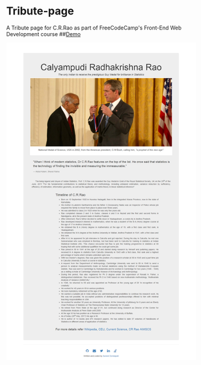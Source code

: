 # Tribute-page
A Tribute page for C.R.Rao as part of FreeCodeCamp's Front-End Web Development course
##[Demo](https://suneel123.github.io/Tribute-page/)

![Tribute Page image](tribute.png)
